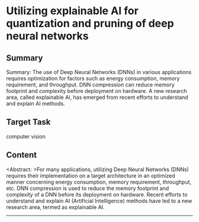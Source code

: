 # Utilizing explainable AI for quantization and pruning of deep neural networks

## Summary

Summary: The use of Deep Neural Networks (DNNs) in various applications requires optimization for factors such as energy consumption, memory requirement, and throughput. DNN compression can reduce memory footprint and complexity before deployment on hardware. A new research area, called explainable AI, has emerged from recent efforts to understand and explain AI methods.


## Target Task

computer vision

## Content

<Abstract: >For many applications, utilizing Deep Neural Networks (DNNs) requires their implementation on a target architecture in an optimized manner concerning energy consumption, memory requirement, throughput, etc. DNN compression is used to reduce the memory footprint and complexity of a DNN before its deployment on hardware. Recent efforts to understand and explain AI (Artificial Intelligence) methods have led to a new research area, termed as explainable AI.



---

